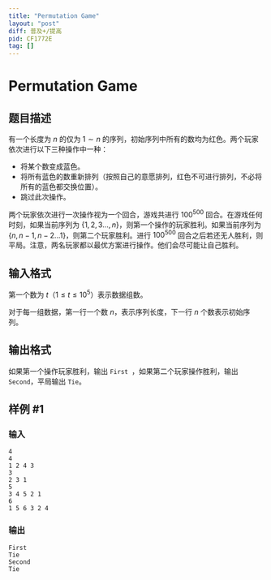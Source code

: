 ```yaml
---
title: "Permutation Game"
layout: "post"
diff: 普及+/提高
pid: CF1772E
tag: []
---
```


# Permutation Game

## 题目描述

有一个长度为 $n$ 的仅为 $1\sim n$ 的序列，初始序列中所有的数均为红色。两个玩家依次进行以下三种操作中一种：

- 将某个数变成蓝色。
- 将所有蓝色的数重新排列（按照自己的意愿排列，红色不可进行排列，不必将所有的蓝色都交换位置）。
- 跳过此次操作。

两个玩家依次进行一次操作视为一个回合，游戏共进行 $100^{500}$ 回合。在游戏任何时刻，如果当前序列为 $\{1,2,3...,n\}$，则第一个操作的玩家胜利。如果当前序列为 $\{n,n-1,n-2...1\}$，则第二个玩家胜利。进行 $100^{500}$ 回合之后若还无人胜利，则平局。注意，两名玩家都以最优方案进行操作。他们会尽可能让自己胜利。

## 输入格式

第一个数为 $t$（$1\le t\le10^5$）表示数据组数。

对于每一组数据，第一行一个数 $n$，表示序列长度，下一行 $n$ 个数表示初始序列。

## 输出格式

如果第一个操作玩家胜利，输出 ```First	```，如果第二个玩家操作胜利，输出 ```Second```，平局输出 ```Tie```。

## 样例 #1

### 输入

```
4
4
1 2 4 3
3
2 3 1
5
3 4 5 2 1
6
1 5 6 3 2 4
```

### 输出

```
First
Tie
Second
Tie
```

